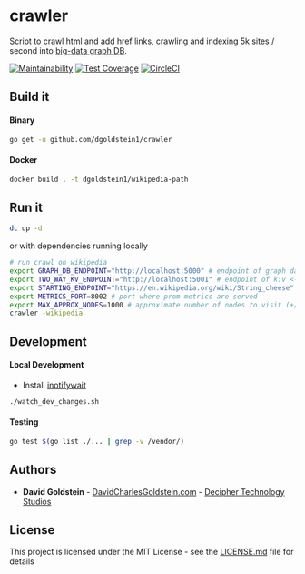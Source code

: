 # crawler

Script to crawl html and add href links, crawling and indexing 5k sites / second into [big-data graph DB](https://github.com/dgoldstein1/graphApi).

[![Maintainability](https://api.codeclimate.com/v1/badges/0918dd40ac9fd5d3e454/maintainability)](https://codeclimate.com/github/dgoldstein1/crawler/maintainability)
[![Test Coverage](https://api.codeclimate.com/v1/badges/0918dd40ac9fd5d3e454/test_coverage)](https://codeclimate.com/github/dgoldstein1/crawler/test_coverage)
[![CircleCI](https://circleci.com/gh/dgoldstein1/crawler.svg?style=svg)](https://circleci.com/gh/dgoldstein1/crawler)

## Build it

#### Binary

```sh
go get -u github.com/dgoldstein1/crawler
```

#### Docker
```sh
docker build . -t dgoldstein1/wikipedia-path
```

## Run it

```sh
dc up -d
```

or with dependencies running locally

```sh
# run crawl on wikipedia
export GRAPH_DB_ENDPOINT="http://localhost:5000" # endpoint of graph database
export TWO_WAY_KV_ENDPOINT="http://localhost:5001" # endpoint of k:v <-> v:k lookup metadata db
export STARTING_ENDPOINT="https://en.wikipedia.org/wiki/String_cheese"
export METRICS_PORT=8002 # port where prom metrics are served
export MAX_APPROX_NODES=1000 # approximate number of nodes to visit (+/- one order of magnitude), set to '-1' for unlimited crawl
crawler -wikipedia
```


## Development

#### Local Development

- Install [inotifywait](https://linux.die.net/man/1/inotifywait)
```sh
./watch_dev_changes.sh
```

#### Testing

```sh
go test $(go list ./... | grep -v /vendor/)
```

## Authors

* **David Goldstein** - [DavidCharlesGoldstein.com](http://www.davidcharlesgoldstein.com/?github-wikipeida-path) - [Decipher Technology Studios](http://deciphernow.com/)

## License

This project is licensed under the MIT License - see the [LICENSE.md](LICENSE.md) file for details
